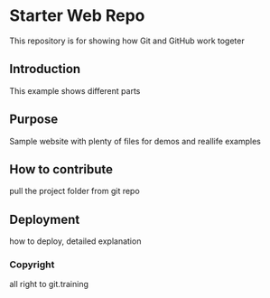 # Starter Web Repo

This repository is for showing how Git and GitHub work togeter

## Introduction

This example shows different parts

## Purpose

Sample website with plenty of files for demos and reallife examples

## How to contribute
pull the project folder from git repo

## Deployment
how to deploy, detailed explanation

### Copyright
all right to git.training
